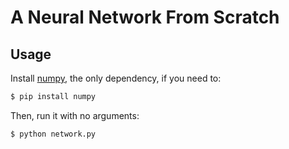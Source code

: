 # A Neural Network From Scratch

## Usage

Install [numpy](http://www.numpy.org/), the only dependency, if you need to:

```bash
$ pip install numpy
```

Then, run it with no arguments:

```bash
$ python network.py
```

